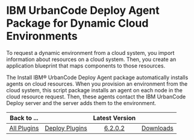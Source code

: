 
IBM UrbanCode Deploy Agent Package for Dynamic Cloud Environments
=================================================================


To request a dynamic environment from a cloud system, you import information about resources on a cloud system. Then, 
you create an application blueprint that maps components to those resources.


The Install IBM® UrbanCode Deploy Agent 
package automatically installs agents on cloud resources. When you provision an environment from the cloud system, this 
script package installs an agent on each node in the cloud resource request. Then, these agents contact the IBM 
UrbanCode Deploy server and the server adds them to the environment.




|Back to ...||Latest Version||
| :---: | :---: | :---: | :---: |
|[All Plugins](../../index.md)|[Deploy Plugins](../README.md)|[6.2.0.2](https://raw.githubusercontent.com/UrbanCode/IBM-UCD-PLUGINS/main/files/AgentScript/ibm-ucd-agent-script-package-6.2.0.2.zip)|[Downloads](downloads.md)|

